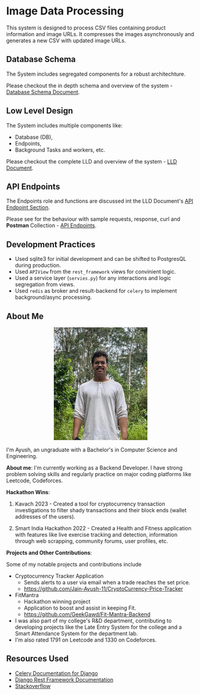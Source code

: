 # Image Data Processing
This system is designed to process CSV files containing product information and image URLs.
It compresses the images asynchronously and generates a new CSV with updated image URLs.

## Database Schema
The System includes segregated components for a robust architechture.

Please checkout the in depth schema and overview of the system - [Database Schema Document](/Docs/Database.md).

## Low Level Design
The System includes multiple components like:
- Database (DB),
- Endpoints,
- Background Tasks and workers, etc.

Please checkout the complete LLD and overview of the system - [LLD Document](/Docs/LLD.md).

## API Endpoints
The Endpoints role and functions are discussed int the LLD Document's [API Endpoint Section](/Docs/LLD.md#21-api-endpoints).

Please see for the behaviour with sample requests, response, curl and **Postman** Collection - [API Endpoints](/Docs/Endpoints.md).

## Development Practices
- Used sqlite3 for initial development and can be shifted to PostgresQL during production.
- Used `APIView` from the `rest_framework` views for convinient logic.
- Used a service layer (`servies.py`) for any interactions and logic segregation from views.
- Used `redis` as broker and result-backend for `celery` to implement background/async processing.

## About Me
<p align="center">
  <img style="width: 250px; height: 300px;" src="./Docs/images/Myself.png" />
</p>

I'm Ayush, an ungraduate with a Bachelor's in Computer Science and Engineering.

**About me**:
I'm currently working as a Backend Developer. I have strong problem solving skills and regularly practice on major coding platforms like Leetcode, Codeforces.

**Hackathon Wins**:

1. Kavach 2023 - Created a tool for cryptocurrency transaction investigations to filter shady transactions and their block ends (wallet addresses of the users).

2. Smart India Hackathon 2022 - Created a Health and Fitness application with features like live exercise tracking and detection, information through web scrapping, community forums, user profiles, etc.

**Projects and Other Contributions**:

Some of my notable projects and contributions include
- Cryptocurrency Tracker Application
    - Sends alerts to a user via email when a trade reaches the set price.
    - https://github.com/Jain-Ayush-11/CryptoCurrency-Price-Tracker
- FitMantra
    - Hackathon winning project
    - Application to boost and assist in keeping Fit.
    - https://github.com/GeekGawd/Fit-Mantra-Backend
- I was also part of my college's R&D department, contributing to developing projects like the Late Entry System for the college and a Smart Attendance System for the department lab.
- I'm also rated 1791 on Leetcode and 1330 on Codeforces.

## Resources Used
- [Celery Documentation for Django](https://docs.celeryq.dev/en/stable/django/first-steps-with-django.html#using-celery-with-django)
- [Django Rest Framework Documentation](https://www.django-rest-framework.org/)
- [Stackoverflow](https://stackoverflow.com/)
